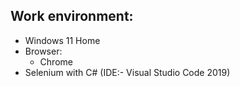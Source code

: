 ## Work environment:
- Windows 11 Home
- Browser:
  - Chrome
- Selenium with C# (IDE:- Visual Studio Code 2019)
